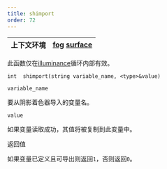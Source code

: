 ```yaml
---
title: shimport
order: 72
---
```


| 上下文环境 | [fog](../contexts/fog.html)  [surface](../contexts/surface.html) |
| --- | --- |

此函数仅在[illuminance](/zh-cn/houdini-vex/shading-and-rendering/illuminance "循环遍历场景中的所有光源，为每个光源调用光照着色器以设置Cl和L全局变量。")循环内部有效。

`int  shimport(string variable_name, <type>&value)`

`variable_name`

要从阴影着色器导入的变量名。

`value`

如果变量读取成功，其值将被复制到此变量中。

返回值

如果变量已定义且可导出则返回`1`，否则返回`0`。
